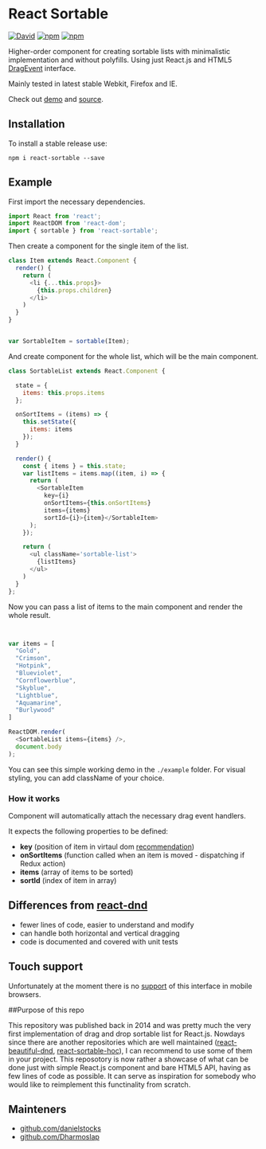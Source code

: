 # React Sortable


[![David](https://david-dm.org/danielstocks/react-sortable.svg)](https://david-dm.org/danielstocks/react-sortable)
[![npm](https://img.shields.io/npm/v/react-sortable.svg)](https://www.npmjs.com/package/react-sortable)
[![npm](https://img.shields.io/npm/dt/react-sortable.svg?maxAge=2592000)](https://www.npmjs.com/package/react-sortable)


Higher-order component for creating sortable lists with minimalistic implementation and without polyfills.
Using just React.js and HTML5 [DragEvent](https://developer.mozilla.org/en-US/docs/Web/API/DragEvent) interface.

Mainly tested in latest stable Webkit, Firefox and IE.

Check out [demo](http://webcloud.se/react-sortable) and [source](https://github.com/danielstocks/react-sortable/blob/master/src/SortableComposition.js).


## Installation

To install a stable release use:

`npm i react-sortable --save`

## Example

First import the necessary dependencies.

```js
import React from 'react';
import ReactDOM from 'react-dom';
import { sortable } from 'react-sortable';

```

Then create a component for the single item of the list.

```js
class Item extends React.Component {
  render() {
    return (
      <li {...this.props}>
        {this.props.children}
      </li>
    )
  }
}


var SortableItem = sortable(Item);

```

And create component for the whole list, which will be the main component.

```js
class SortableList extends React.Component {

  state = {
    items: this.props.items
  };

  onSortItems = (items) => {
    this.setState({
      items: items
    });
  }

  render() {
    const { items } = this.state;
    var listItems = items.map((item, i) => {
      return (
        <SortableItem
          key={i}
          onSortItems={this.onSortItems}
          items={items}
          sortId={i}>{item}</SortableItem>
      );
    });

    return (
      <ul className='sortable-list'>
        {listItems}
      </ul>
    )
  }
};

```

Now you can pass a list of items to the main component and render the whole result.

```js


var items = [
  "Gold",
  "Crimson",
  "Hotpink",
  "Blueviolet",
  "Cornflowerblue",
  "Skyblue",
  "Lightblue",
  "Aquamarine",
  "Burlywood"
]

ReactDOM.render(
  <SortableList items={items} />,
  document.body
);

```

You can see this simple working demo in the `./example` folder.
For visual styling, you can add className of your choice.

### How it works

Component will automatically attach the necessary drag event handlers.

It expects the following properties to be defined:

- **key** (position of item in virtaul dom [recommendation](http://facebook.github.io/react/docs/reconciliation.html#keys))       
- **onSortItems** (function called when an item is moved - dispatching if Redux action)
- **items** (array of items to be sorted)
- **sortId** (index of item in array)


## Differences from [react-dnd](http://gaearon.github.io/react-dnd/examples-sortable-simple.html)
- fewer lines of code, easier to understand and modify
- can handle both horizontal and vertical dragging
- code is documented and covered with unit tests

## Touch support

Unfortunately at the moment there is no [support](https://developer.mozilla.org/en-US/docs/Web/API/DragEvent#Browser_compatibility) of this interface in mobile browsers. 

##Purpose of this repo

This repository was published back in 2014 and was pretty much the very first implementation of drag and drop sortable list for React.js. Nowdays since there are another repositories which are well maintained ([react-beautiful-dnd](https://github.com/atlassian/react-beautiful-dnd), [react-sortable-hoc](https://github.com/clauderic/react-sortable-hoc)), I can recommend to use some of them in your project. This reposotory is now rather a showcase of what can be done just with simple React.js component and bare HTML5 API, having as few lines of code as possible. It can serve as inspiration for somebody who would like to reimplement this functinality from scratch.

## Mainteners

* [github.com/danielstocks](https://github.com/danielstocks)
* [github.com/Dharmoslap](https://github.com/Dharmoslap)
